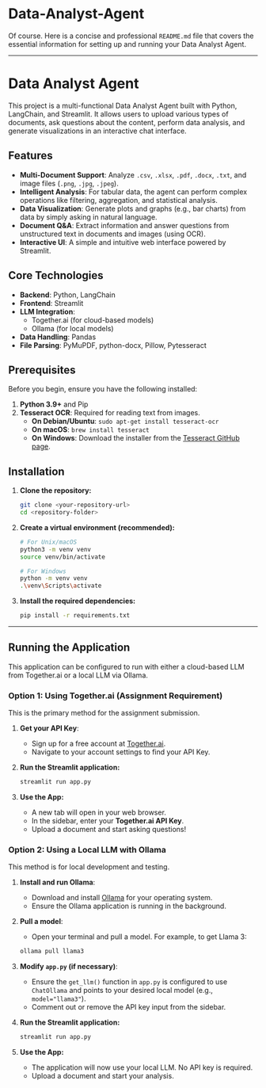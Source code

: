 # Data-Analyst-Agent

Of course. Here is a concise and professional `README.md` file that covers the essential information for setting up and running your Data Analyst Agent.

---

# Data Analyst Agent

This project is a multi-functional Data Analyst Agent built with Python, LangChain, and Streamlit. It allows users to upload various types of documents, ask questions about the content, perform data analysis, and generate visualizations in an interactive chat interface.

## Features

-   **Multi-Document Support**: Analyze `.csv`, `.xlsx`, `.pdf`, `.docx`, `.txt`, and image files (`.png`, `.jpg`, `.jpeg`).
-   **Intelligent Analysis**: For tabular data, the agent can perform complex operations like filtering, aggregation, and statistical analysis.
-   **Data Visualization**: Generate plots and graphs (e.g., bar charts) from data by simply asking in natural language.
-   **Document Q&A**: Extract information and answer questions from unstructured text in documents and images (using OCR).
-   **Interactive UI**: A simple and intuitive web interface powered by Streamlit.

## Core Technologies

-   **Backend**: Python, LangChain
-   **Frontend**: Streamlit
-   **LLM Integration**:
    -   Together.ai (for cloud-based models)
    -   Ollama (for local models)
-   **Data Handling**: Pandas
-   **File Parsing**: PyMuPDF, python-docx, Pillow, Pytesseract

## Prerequisites

Before you begin, ensure you have the following installed:

1.  **Python 3.9+** and Pip
2.  **Tesseract OCR**: Required for reading text from images.
    -   **On Debian/Ubuntu**: `sudo apt-get install tesseract-ocr`
    -   **On macOS**: `brew install tesseract`
    -   **On Windows**: Download the installer from the [Tesseract GitHub page](https://github.com/UB-Mannheim/tesseract/wiki).

## Installation

1.  **Clone the repository:**
    ```bash
    git clone <your-repository-url>
    cd <repository-folder>
    ```

2.  **Create a virtual environment (recommended):**
    ```bash
    # For Unix/macOS
    python3 -m venv venv
    source venv/bin/activate

    # For Windows
    python -m venv venv
    .\venv\Scripts\activate
    ```

3.  **Install the required dependencies:**
    ```bash
    pip install -r requirements.txt
    ```

---

## Running the Application

This application can be configured to run with either a cloud-based LLM from Together.ai or a local LLM via Ollama.

### Option 1: Using Together.ai (Assignment Requirement)

This is the primary method for the assignment submission.

1.  **Get your API Key**:
    -   Sign up for a free account at [Together.ai](https://api.together.xyz/).
    -   Navigate to your account settings to find your API Key.

2.  **Run the Streamlit application:**
    ```bash
    streamlit run app.py
    ```

3.  **Use the App:**
    -   A new tab will open in your web browser.
    -   In the sidebar, enter your **Together.ai API Key**.
    -   Upload a document and start asking questions!

### Option 2: Using a Local LLM with Ollama

This method is for local development and testing.

1.  **Install and run Ollama**:
    -   Download and install [Ollama](https://ollama.com/) for your operating system.
    -   Ensure the Ollama application is running in the background.

2.  **Pull a model**:
    -   Open your terminal and pull a model. For example, to get Llama 3:
      ```bash
      ollama pull llama3
      ```

3.  **Modify `app.py` (if necessary)**:
    -   Ensure the `get_llm()` function in `app.py` is configured to use `ChatOllama` and points to your desired local model (e.g., `model="llama3"`).
    -   Comment out or remove the API key input from the sidebar.

4.  **Run the Streamlit application:**
    ```bash
    streamlit run app.py
    ```

5.  **Use the App:**
    -   The application will now use your local LLM. No API key is required.
    -   Upload a document and start your analysis.
